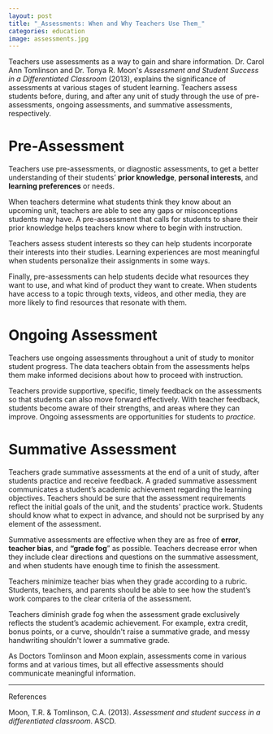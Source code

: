```yaml
---
layout: post
title: "_Assessments: When and Why Teachers Use Them_"
categories: education
image: assessments.jpg
---
```


Teachers use assessments as a way to gain and share information. Dr. Carol Ann
Tomlinson and Dr. Tonya R. Moon's _Assessment and
Student Success in a Differentiated Classroom_ (2013), explains the significance of assessments at
various stages of student learning. Teachers assess students before, during,
and after any unit of study through the use of pre-assessments, ongoing
assessments, and summative assessments, respectively.

# Pre-Assessment

Teachers use pre-assessments, or diagnostic assessments, to get a better
understanding of their students’ **prior knowledge**, **personal
interests**, and **learning preferences** or needs.

When teachers determine what students think they know about an upcoming unit,
teachers are able to see any gaps or misconceptions students may have. A
pre-assessment that calls for students to share their prior knowledge helps
teachers know where to begin with instruction.

Teachers assess student interests so they can help students incorporate their
interests into their studies. Learning experiences are most meaningful when students personalize their assignments in some ways.

Finally, pre-assessments can help students decide what resources they want to
use, and what kind of product they want to create. When students have access to a topic through texts, videos, and other media, they are more likely to find resources that resonate with them.

# Ongoing Assessment

Teachers use ongoing assessments throughout a unit of study to monitor student
progress. The data teachers obtain from the assessments helps them make informed
decisions about how to proceed with instruction.

Teachers provide supportive, specific, timely feedback on the assessments so
that students can also move forward effectively. With teacher feedback, students
become aware of their strengths, and areas where they can improve. Ongoing assessments
are opportunities for students to _practice_.

# Summative Assessment

Teachers grade summative assessments at the end of a unit of study, after
students practice and receive feedback.
A graded summative assessment communicates a student’s academic
achievement regarding the learning objectives. Teachers should be sure that the
assessment requirements reflect the initial goals of the unit, and the students' practice work. Students should know what to expect in advance, and
should not be surprised by any element of the assessment.

Summative assessments are effective when they are as free of **error**,
**teacher bias**, and **“grade fog**” as possible. Teachers decrease error when they include clear directions and questions on the summative assessment, and when
students have enough time to finish the assessment.

Teachers minimize teacher bias when they grade according to a rubric. Students, teachers, and parents should be able to see how the student’s
work compares to the clear criteria of the assessment.

Teachers diminish grade fog when the assessment grade exclusively reflects the student’s academic achievement. For example, extra credit, bonus points, or a curve, shouldn't raise a summative grade, and messy handwriting shouldn't lower a summative grade.

As Doctors Tomlinson and Moon explain, assessments come in various forms and at various times, but all effective assessments should communicate meaningful information.

---
References

Moon, T.R. & Tomlinson, C.A. (2013). _Assessment and student success in a
differentiated classroom_. ASCD.
